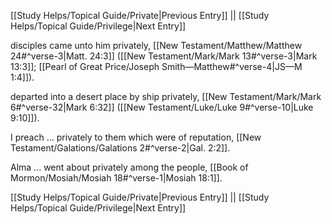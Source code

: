 [[Study Helps/Topical Guide/Private|Previous Entry]]  ||  [[Study Helps/Topical Guide/Privilege|Next Entry]]

 disciples came unto him privately, [[New Testament/Matthew/Matthew 24#^verse-3|Matt. 24:3]] ([[New Testament/Mark/Mark 13#^verse-3|Mark 13:3]]; [[Pearl of Great Price/Joseph Smith—Matthew#^verse-4|JS—M 1:4]]).

 departed into a desert place by ship privately, [[New Testament/Mark/Mark 6#^verse-32|Mark 6:32]] ([[New Testament/Luke/Luke 9#^verse-10|Luke 9:10]]).

 I preach ... privately to them which were of reputation, [[New Testament/Galations/Galations 2#^verse-2|Gal. 2:2]].

 Alma ... went about privately among the people, [[Book of Mormon/Mosiah/Mosiah 18#^verse-1|Mosiah 18:1]].

[[Study Helps/Topical Guide/Private|Previous Entry]]  ||  [[Study Helps/Topical Guide/Privilege|Next Entry]]
